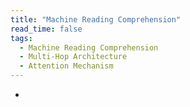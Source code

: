 ```yaml
---
title: "Machine Reading Comprehension"
read_time: false
tags:
  - Machine Reading Comprehension
  - Multi-Hop Architecture
  - Attention Mechanism
---
```


* 